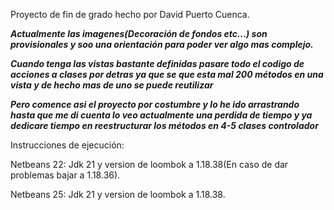 Proyecto de fin de grado hecho por David Puerto Cuenca.

***Actualmente las imagenes(Decoración de fondos etc...) son provisionales y soo una orientación para poder ver algo mas complejo.***

***Cuando tenga las vistas bastante definidas pasare todo el codigo de acciones a clases por detras ya que se que esta mal 200 métodos en una vista y de hecho mas de uno se puede reutilizar***

***Pero comence asi el proyecto por costumbre y lo he ido arrastrando hasta que me di cuenta lo veo actualmente una perdida de tiempo y ya dedicare tiempo en reestructurar los métodos en 4-5 clases controlador***

Instrucciones de ejecución:

Netbeans 22: Jdk 21 y version de loombok a 1.18.38(En caso de dar problemas bajar a 1.18.36).

Netbeans 25: Jdk 21 y version de loombok a 1.18.38.
